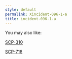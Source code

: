 ```yaml
---
style: default
permalink: Xincident-096-1-a
title: incident-096-1-a
---
```

You may also like:

[SCP-310](http://scp-wiki.net/scp-310)

[SCP-718](http://scp-wiki.net/scp-718)
